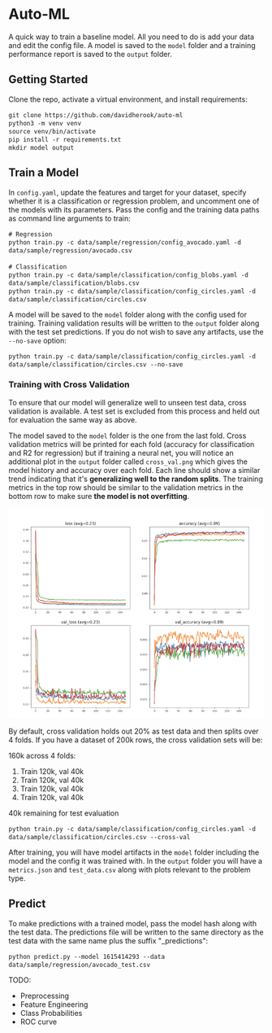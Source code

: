 # Auto-ML

A quick way to train a baseline model. All you need to do is add your data and edit the config file. A model is saved to the `model` folder and a training performance report is saved to the `output` folder.

## Getting Started

Clone the repo, activate a virtual environment, and install requirements:
```
git clone https://github.com/davidherook/auto-ml
python3 -m venv venv
source venv/bin/activate
pip install -r requirements.txt
mkdir model output
```

## Train a Model

In `config.yaml`, update the features and target for your dataset, specify whether it is a classification or regression problem, and uncomment one of the models with its parameters. Pass the config and the training data paths as command line arguments to train:

```
# Regression
python train.py -c data/sample/regression/config_avocado.yaml -d data/sample/regression/avocado.csv

# Classification
python train.py -c data/sample/classification/config_blobs.yaml -d data/sample/classification/blobs.csv
python train.py -c data/sample/classification/config_circles.yaml -d data/sample/classification/circles.csv
```

A model will be saved to the `model` folder along with the config used for training. Training validation results will be written to the `output` folder along with the test set predictions. If you do not wish to save any artifacts, use the `--no-save` option:
```
python train.py -c data/sample/classification/config_circles.yaml -d data/sample/classification/circles.csv --no-save
```

### Training with Cross Validation

To ensure that our model will generalize well to unseen test data, cross validation is available. A test set is excluded from this process and held out for evaluation the same way as above. 

The model saved to the `model` folder is the one from the last fold. Cross validation metrics will be printed for each fold (accuracy for classification and R2 for regression) but if training a neural net, you will notice an additional plot in the `output` folder called `cross_val.png` which gives the model history and accuracy over each fold. Each line should show a similar trend indicating that it's **generalizing well to the random splits**. The training metrics in the top row should be similar to the validation metrics in the bottom row to make sure **the model is not overfitting**.

![alt text](https://github.com/davidherook/auto-ml/blob/master/data/sample/sample_cross_val_output.png?raw=true)

By default, cross validation holds out 20% as test data and then splits over 4 folds. If you have a dataset of 200k rows, the cross validation sets will be:

160k across 4 folds:
1. Train 120k, val 40k
2. Train 120k, val 40k 
3. Train 120k, val 40k 
4. Train 120k, val 40k 

40k remaining for test evaluation

```
python train.py -c data/sample/classification/config_circles.yaml -d data/sample/classification/circles.csv --cross-val
```

After training, you will have model artifacts in the `model` folder including the model and the config it was trained with. In the `output` folder you will have a `metrics.json` and `test_data.csv` along with plots relevant to the problem type.

## Predict 

To make predictions with a trained model, pass the model hash along with the test data. The predictions file will be written to the same directory as the test data with the same name plus the suffix "_predictions":

```
python predict.py --model 1615414293 --data data/sample/regression/avocado_test.csv
```



TODO:
- Preprocessing
- Feature Engineering
- Class Probabilities
- ROC curve 


